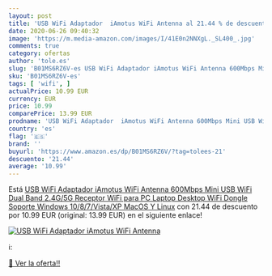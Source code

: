 ```yaml
---
layout: post
title: 'USB WiFi Adaptador  iAmotus WiFi Antenna al 21.44 % de descuento'
date: 2020-06-26 09:40:32
image: 'https://m.media-amazon.com/images/I/41E0n2NNXgL._SL400_.jpg'
comments: true
category: ofertas
author: 'tole.es'
slug: 'B01MS6RZ6V-es USB WiFi Adaptador iAmotus WiFi Antenna 600Mbps Mini USB...'
sku: 'B01MS6RZ6V-es'
tags: [ 'wifi', ]
actualPrice: 10.99 EUR
currency: EUR
price: 10.99
comparePrice: 13.99 EUR
prodname: 'USB WiFi Adaptador  iAmotus WiFi Antenna 600Mbps Mini USB WiFi Dual Band 2.4G/5G  Receptor WiFi para PC Laptop Desktop WiFi Dongle Soporte Windows 10/8/7/Vista/XP MacOS Y Linux'
country: 'es'
flag: '🇪🇸'
brand: ''
buyurl: 'https://www.amazon.es/dp/B01MS6RZ6V/?tag=tolees-21'
descuento: '21.44'
average: '10.99'
---
```


Está [USB WiFi Adaptador  iAmotus WiFi Antenna 600Mbps Mini USB WiFi Dual Band 2.4G/5G  Receptor WiFi para PC Laptop Desktop WiFi Dongle Soporte Windows 10/8/7/Vista/XP MacOS Y Linux](https://www.amazon.es/dp/B01MS6RZ6V/?tag=tolees-21) con 21.44 de descuento por 10.99 EUR (original: 13.99 EUR) en el siguiente enlace!

[![USB WiFi Adaptador  iAmotus WiFi Antenna](https://m.media-amazon.com/images/I/41E0n2NNXgL._SL400_.jpg)](https://www.amazon.es/dp/B01MS6RZ6V/?tag=tolees-21)

ℹ️:


[🛒 Ver la oferta!!](https://www.amazon.es/dp/B01MS6RZ6V/?tag=tolees-21)
